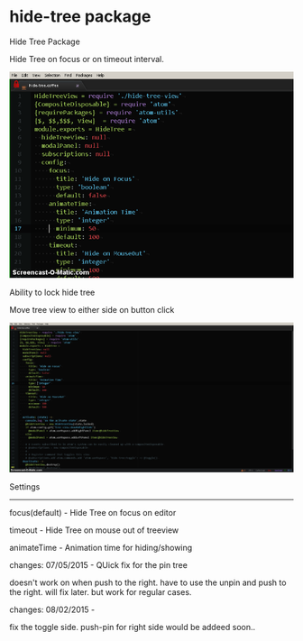 # hide-tree package

Hide Tree Package

Hide Tree on focus or on timeout interval.

![HideTree](https://github.com/skandasoft/hide-tree/blob/master/hide.gif?raw=true)

Ability to lock hide tree

Move tree view to either side on button click

![SwitchSide](https://github.com/skandasoft/hide-tree/blob/master/switch-side.gif?raw=true)



Settings
________


focus(default) - Hide Tree on focus on editor

timeout - Hide Tree on mouse out of treeview

animateTime - Animation time for hiding/showing



changes: 07/05/2015 - QUick fix for the pin tree


doesn't work on when push to the right. have to use the unpin and push to the right.
will fix later. but work for regular cases.

changes: 08/02/2015 -

fix the toggle side. push-pin for right side would be addeed soon..

